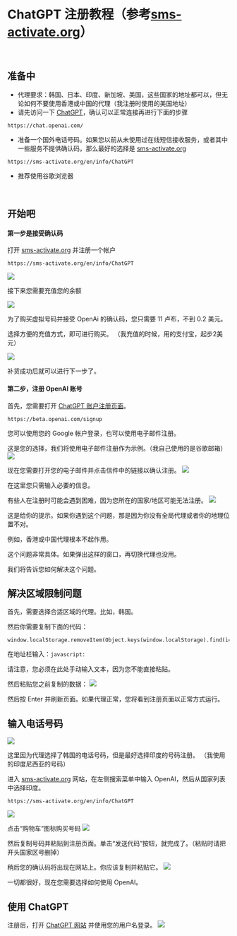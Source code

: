 # ChatGPT 注册教程（参考[sms-activate.org](https://sms-activate.org/en/info/ChatGPT)）
<br>

## 准备中
* 代理要求：韩国、日本、印度、新加坡、美国，这些国家的地址都可以，但无论如何不要使用香港或中国的代理（我注册时使用的美国地址）
* 请先访问一下 [ChatGPT](https://chat.openai.com/)，确认可以正常连接再进行下面的步骤
```
https://chat.openai.com/
```
* 准备一个国外电话号码。如果您以前从未使用过在线短信接收服务，或者其中一些服务不提供确认码，那么最好的选择是 [sms-activate.org](https://sms-activate.org/en/info/ChatGPT)
```
https://sms-activate.org/en/info/ChatGPT
```
* 推荐使用谷歌浏览器
<br>

## 开始吧
#### 第一步是接受确认码
打开 [sms-activate.org](https://sms-activate.org/en/info/ChatGPT) 并注册一个帐户
```
https://sms-activate.org/en/info/ChatGPT
```
<img src="https://github.com/cxyqiyue/ChatGPT-and-New-Bing/blob/main/ChatGPT/1.png"/>

接下来您需要充值您的余额

<img src="https://github.com/cxyqiyue/ChatGPT-and-New-Bing/blob/main/ChatGPT/2.png"/>

为了购买虚拟号码并接受 OpenAi 的确认码，您只需要 11 卢布，不到 0.2 美元。

选择方便的充值方式，即可进行购买。 （我充值的时候，用的支付宝，起步2美元）

<img src="https://github.com/cxyqiyue/ChatGPT-and-New-Bing/blob/main/ChatGPT/3.png"/>

补货成功后就可以进行下一步了。

#### 第二步，注册 OpenAI 账号
首先，您需要打开 [ChatGPT 账户注册页面](https://beta.openai.com/signup)。
```
https://beta.openai.com/signup
```
您可以使用您的 Google 帐户登录，也可以使用电子邮件注册。

这是您的选择，我们将使用电子邮件注册作为示例。（我自己使用的是谷歌邮箱）
<img src="https://github.com/cxyqiyue/ChatGPT-and-New-Bing/blob/main/ChatGPT/4.png"/>

现在您需要打开您的电子邮件并点击信件中的链接以确认注册。
<img src="https://github.com/cxyqiyue/ChatGPT-and-New-Bing/blob/main/ChatGPT/5.png"/>

在这里您只需输入必要的信息。

有些人在注册时可能会遇到困难，因为您所在的国家/地区可能无法注册。 
<img src="https://github.com/cxyqiyue/ChatGPT-and-New-Bing/blob/main/ChatGPT/6.png"/>

这是给你的提示。如果你遇到这个问题，那是因为你没有全局代理或者你的地理位置不对。

例如，香港或中国代理根本不起作用。

这个问题非常具体。如果弹出这样的窗口，再切换代理也没用。

我们将告诉您如何解决这个问题。
<br>

## 解决区域限制问题
首先，需要选择合适区域的代理。比如，韩国。

然后你需要复制下面的代码：
```
window.localStorage.removeItem(Object.keys(window.localStorage).find(i=>i.startsWith('@@auth0spajs')))
```
在地址栏输入：`javascript:`

请注意，您必须在此处手动输入文本，因为您不能直接粘贴。 

然后粘贴您之前复制的数据：
<img src="https://github.com/cxyqiyue/ChatGPT-and-New-Bing/blob/main/ChatGPT/7.png"/>

然后按 Enter 并刷新页面。如果代理正常，您将看到注册页面以正常方式运行。
<br>

## 输入电话号码
<img src="https://github.com/cxyqiyue/ChatGPT-and-New-Bing/blob/main/ChatGPT/8.png"/>

这里因为代理选择了韩国的电话号码，但是最好选择印度的号码注册。 （我使用的印度尼西亚的号码）

进入 [sms-activate.org](https://sms-activate.org/en/info/ChatGPT) 网站，在左侧搜索菜单中输入 OpenAI，然后从国家列表中选择印度。
```
https://sms-activate.org/en/info/ChatGPT
```
<img src="https://github.com/cxyqiyue/ChatGPT-and-New-Bing/blob/main/ChatGPT/9.png"/>

点击“购物车”图标购买号码
<img src="https://github.com/cxyqiyue/ChatGPT-and-New-Bing/blob/main/ChatGPT/10.png"/>

然后复制号码并粘贴到注册页面。单击“发送代码”按钮，就完成了。（粘贴时请把开头国家区号删掉）

稍后您的确认码将出现在网站上。你应该复制并粘贴它。
<img src="https://github.com/cxyqiyue/ChatGPT-and-New-Bing/blob/main/ChatGPT/11.png"/>

一切都很好，现在您需要选择如何使用 OpenAI。
<br>

## 使用 ChatGPT
注册后，打开 [ChatGPT 网站](https://chat.openai.com/auth/login) 并使用您的用户名登录。
<img src="https://github.com/cxyqiyue/ChatGPT-and-New-Bing/blob/main/ChatGPT/12.png"/>
